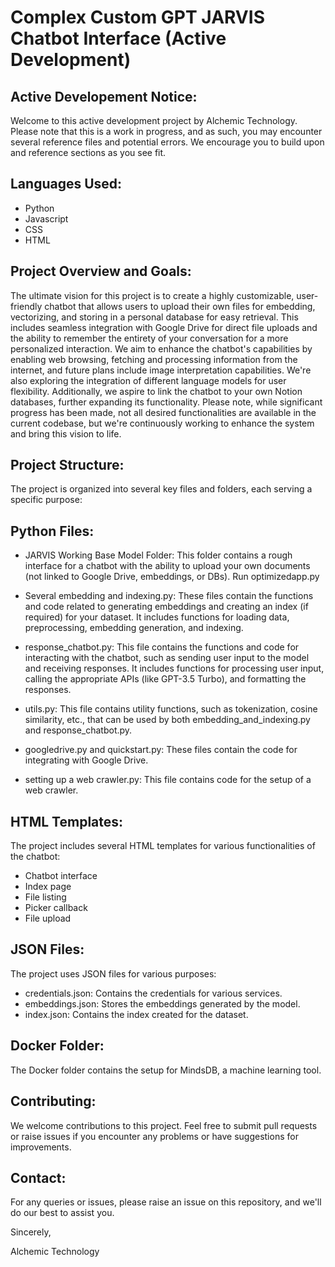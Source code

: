 # Complex Custom GPT JARVIS Chatbot Interface (Active Development)

<h2> Active Developement Notice: </h2>
Welcome to this active development project by Alchemic Technology. Please note that this is a work in progress, and as such, you may encounter several reference files and potential errors. We encourage you to build upon and reference sections as you see fit.

<h2> Languages Used: </h2>

- Python
- Javascript
- CSS
- HTML

<h2> Project Overview and Goals: </h2> 

The ultimate vision for this project is to create a highly customizable, user-friendly chatbot that allows users to upload their own files for embedding, vectorizing, and storing in a personal database for easy retrieval. This includes seamless integration with Google Drive for direct file uploads and the ability to remember the entirety of your conversation for a more personalized interaction. We aim to enhance the chatbot's capabilities by enabling web browsing, fetching and processing information from the internet, and future plans include image interpretation capabilities. We're also exploring the integration of different language models for user flexibility. Additionally, we aspire to link the chatbot to your own Notion databases, further expanding its functionality. Please note, while significant progress has been made, not all desired functionalities are available in the current codebase, but we're continuously working to enhance the system and bring this vision to life.

<h2> Project Structure: </h2> 

The project is organized into several key files and folders, each serving a specific purpose:

<h2> Python Files: </h2>

- JARVIS Working Base Model Folder: This folder contains a rough interface for a chatbot with the ability to upload your own documents (not linked to Google Drive, embeddings, or DBs). Run optimizedapp.py

- Several embedding and indexing.py: These files contain the functions and code related to generating embeddings and creating an index (if required) for your dataset. It includes functions for loading data, preprocessing, embedding generation, and indexing.

- response_chatbot.py: This file contains the functions and code for interacting with the chatbot, such as sending user input to the model and receiving responses. It includes functions for processing user input, calling the appropriate APIs (like GPT-3.5 Turbo), and formatting the responses.

- utils.py: This file contains utility functions, such as tokenization, cosine similarity, etc., that can be used by both embedding_and_indexing.py and response_chatbot.py.

- googledrive.py and quickstart.py: These files contain the code for integrating with Google Drive.

- setting up a web crawler.py: This file contains code for the setup of a web crawler.

<h2> HTML Templates: </h2>

The project includes several HTML templates for various functionalities of the chatbot:

- Chatbot interface
- Index page
- File listing
- Picker callback
- File upload

<h2> JSON Files: </h2>

The project uses JSON files for various purposes:

- credentials.json: Contains the credentials for various services.
- embeddings.json: Stores the embeddings generated by the model.
- index.json: Contains the index created for the dataset.

<h2> Docker Folder: </h2>

The Docker folder contains the setup for MindsDB, a machine learning tool.

<h2> Contributing: </h2>

We welcome contributions to this project. Feel free to submit pull requests or raise issues if you encounter any problems or have suggestions for improvements.

<h2> Contact: </h2>

For any queries or issues, please raise an issue on this repository, and we'll do our best to assist you.

Sincerely,

Alchemic Technology
